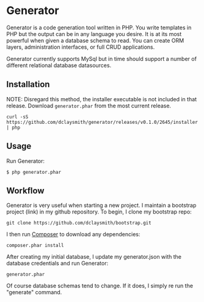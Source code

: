 Generator
=========

Generator is a code generation tool written in PHP. You write templates in PHP but the output can be in any language you desire. It is at its most powerful when given a database schema to read. You can create ORM layers, administration interfaces, or full CRUD applications.

Generator currently supports MySql but in time should support a number of different relational database datasources.

Installation
------------

NOTE: Disregard this method, the installer executable is not included in that release. Download `generator.phar` from the most current release. 

`curl -sS https://github.com/dclaysmith/generator/releases/v0.1.0/2645/installer | php`

Usage
-----

Run Generator:

```
$ php generator.phar
```


Workflow
--------

Generator is very useful when starting a new project. I maintain a bootstrap project (link) in my github repository. To begin, I clone my bootstrap repo:

`git clone https://github.com/dclaysmith/bootstrap.git`

I then run [Composer](https://getcomposer.org) to download any dependencies:

`composer.phar install`

After creating my initial database, I update my generator.json with the database credentials and run Generator:

`generator.phar`

Of course database schemas tend to change. If it does, I simply re run the "generate" command. 